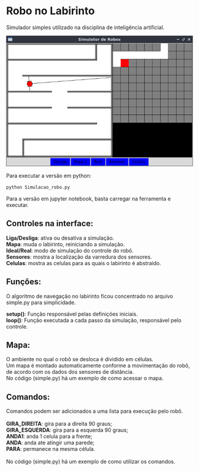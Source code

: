 # Robo no Labirinto

Simulador simples utilizado na disciplina de inteligência artificial.

![Screenshot](/robot-screenshot.png)

Para executar a versão em python:

```bash
python Simulacao_robo.py
```
Para a versão em jupyter notebook, basta carregar na ferramenta e executar.

## Controles na interface:

__Liga/Desliga__: ativa ou desativa a simulação.\
__Mapa__: muda o labirinto, reiniciando a simulação.\
__Ideal/Real__: modo de simulação do controle do robô.\
__Sensores__: mostra a localização da varredura dos sensores.\
__Celulas__: mostra as celulas para as quais o labirinto é abstraido.

## Funções:

O algoritmo de navegação no labirinto ficou concentrado no arquivo simple.py para simplicidade.

__setup()__: Função responsável pelas definições iniciais.\
__loop()__: Função executada a cada passo da simulação, responsável pelo controle.

## Mapa:

O ambiente no qual o robô se desloca é dividido em células.\
Um mapa é montado automaticamente conforme a movimentação do robô, de acordo com os dados dos sensores de distância.\
No código (simple.py) há um exemplo de como acessar o mapa.

## Comandos:

Comandos podem ser adicionados a uma lista para execução pelo robô.\
\
__GIRA_DIREITA__: gira para a direita 90 graus;\
__GIRA_ESQUERDA__: gira para a esquerda 90 graus;\
__ANDA1__: anda 1 celula para a frente;\
__ANDA__: anda ate atingir uma parede;\
__PARA__: permanece na mesma célula.\
\
No código (simple.py) há um exemplo de como utilizar os comandos.
